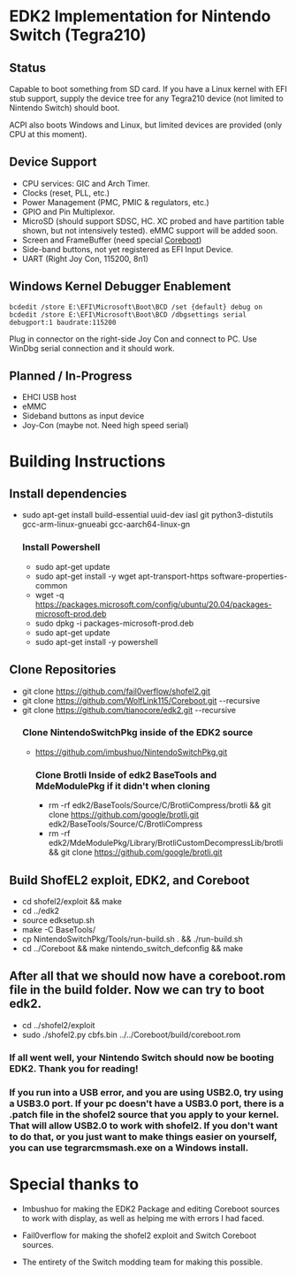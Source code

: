# EDK2 Implementation for Nintendo Switch (Tegra210)

## Status
Capable to boot something from SD card. If you have a Linux kernel with EFI stub support, supply the device tree for any Tegra210 device (not limited to Nintendo Switch) should boot.

ACPI also boots Windows and Linux, but limited devices are provided (only CPU at this moment).

## Device Support
- CPU services: GIC and Arch Timer.
- Clocks (reset, PLL, etc.)
- Power Management (PMC, PMIC & regulators, etc.)
- GPIO and Pin Multiplexor.
- MicroSD (should support SDSC, HC. XC probed and have partition table shown, but not intensively tested). eMMC support will be added soon.
- Screen and FrameBuffer (need special [Coreboot](https://github.com/imbushuo/Coreboot))
- Side-band buttons, not yet registered as EFI Input Device.
- UART (Right Joy Con, 115200, 8n1)

## Windows Kernel Debugger Enablement

    bcdedit /store E:\EFI\Microsoft\Boot\BCD /set {default} debug on
    bcdedit /store E:\EFI\Microsoft\Boot\BCD /dbgsettings serial debugport:1 baudrate:115200
    
Plug in connector on the right-side Joy Con and connect to PC. Use WinDbg serial connection and it should work.

## Planned / In-Progress

- EHCI USB host
- eMMC
- Sideband buttons as input device
- Joy-Con (maybe not. Need high speed serial)

# Building Instructions

## Install dependencies
- sudo apt-get install build-essential uuid-dev iasl git python3-distutils gcc-arm-linux-gnueabi gcc-aarch64-linux-gn
    ### Install Powershell
    - sudo apt-get update
    - sudo apt-get install -y wget apt-transport-https software-properties-common
    - wget -q https://packages.microsoft.com/config/ubuntu/20.04/packages-microsoft-prod.deb
    - sudo dpkg -i packages-microsoft-prod.deb
    - sudo apt-get update
    - sudo apt-get install -y powershell

## Clone Repositories
- git clone https://github.com/fail0verflow/shofel2.git
- git clone https://github.com/WolfLink115/Coreboot.git --recursive
- git clone https://github.com/tianocore/edk2.git --recursive
    ### Clone NintendoSwitchPkg inside of the EDK2 source
    - https://github.com/imbushuo/NintendoSwitchPkg.git
        ### Clone Brotli Inside of edk2 BaseTools and MdeModulePkg if it didn't when cloning
        - rm -rf edk2/BaseTools/Source/C/BrotliCompress/brotli && git clone https://github.com/google/brotli.git edk2/BaseTools/Source/C/BrotliCompress
        - rm -rf edk2/MdeModulePkg/Library/BrotliCustomDecompressLib/brotli && git clone https://github.com/google/brotli.git

## Build ShofEL2 exploit, EDK2, and Coreboot
- cd shofel2/exploit && make
- cd ../edk2
- source edksetup.sh
- make -C BaseTools/
- cp NintendoSwitchPkg/Tools/run-build.sh . && ./run-build.sh
- cd ../Coreboot && make nintendo_switch_defconfig && make

## After all that we should now have a coreboot.rom file in the build folder. Now we can try to boot edk2.
- cd ../shofel2/exploit
- sudo ./shofel2.py cbfs.bin ../../Coreboot/build/coreboot.rom

### If all went well, your Nintendo Switch should now be booting EDK2. Thank you for reading!

### If you run into a USB error, and you are using USB2.0, try using a USB3.0 port. If your pc doesn't have a USB3.0 port, there is a .patch file in the shofel2 source that you apply to your kernel. That will allow USB2.0 to work with shofel2. If you don't want to do that, or you just want to make things easier on yourself, you can use tegrarcmsmash.exe on a Windows install.

# Special thanks to

- Imbushuo for making the EDK2 Package and editing Coreboot sources to work with display, as well as helping me with errors I had faced.

- Fail0verflow for making the shofel2 exploit and Switch Coreboot sources.

- The entirety of the Switch modding team for making this possible.

